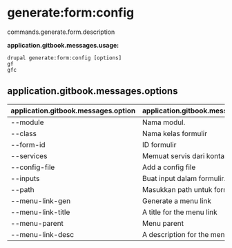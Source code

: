 # generate:form:config
commands.generate.form.description

**application.gitbook.messages.usage:**
```
drupal generate:form:config [options]
gf
gfc
```

## application.gitbook.messages.options
application.gitbook.messages.option | application.gitbook.messages.details
-------|-------------
--module | Nama modul.
--class | Nama kelas formulir
--form-id | ID formulir
--services | Memuat servis dari kontainer.
--config-file | Add a config file
--inputs | Buat input dalam formulir.
--path | Masukkan path untuk formulir
--menu-link-gen | Generate a menu link
--menu-link-title | A title for the menu link
--menu-parent | Menu parent
--menu-link-desc | A description for the menu link
